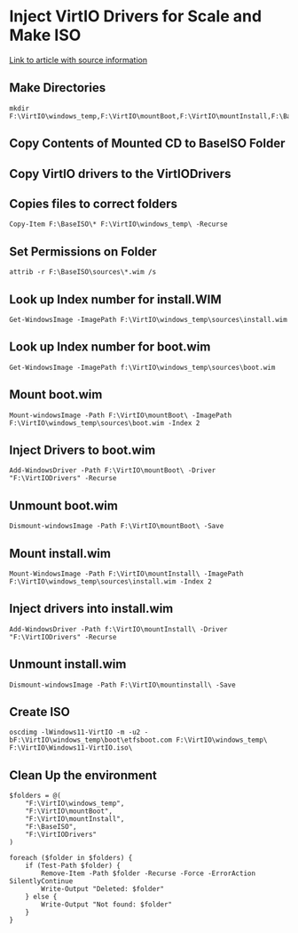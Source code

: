 # Inject VirtIO Drivers for Scale and Make ISO

[Link to article with source information](https://portal.nutanix.com/page/documents/kbs/details?targetId=kA00e000000bt28CAA)


## Make Directories
```
mkdir F:\VirtIO\windows_temp,F:\VirtIO\mountBoot,F:\VirtIO\mountInstall,F:\BaseISO,F:\VirtIODrivers
```
## Copy Contents of Mounted CD to BaseISO Folder

## Copy VirtIO drivers to the VirtIODrivers

## Copies files to correct folders
```
Copy-Item F:\BaseISO\* F:\VirtIO\windows_temp\ -Recurse
```
## Set Permissions on Folder
```
attrib -r F:\BaseISO\sources\*.wim /s
```

## Look up Index number for install.WIM
```
Get-WindowsImage -ImagePath F:\VirtIO\windows_temp\sources\install.wim
```

## Look up Index number for boot.wim
```
Get-WindowsImage -ImagePath f:\VirtIO\windows_temp\sources\boot.wim
```
## Mount boot.wim
```
Mount-windowsImage -Path F:\VirtIO\mountBoot\ -ImagePath F:\VirtIO\windows_temp\sources\boot.wim -Index 2
```
## Inject Drivers to boot.wim
```
Add-WindowsDriver -Path F:\VirtIO\mountBoot\ -Driver "F:\VirtIODrivers" -Recurse
```
## Unmount boot.wim
```
Dismount-windowsImage -Path F:\VirtIO\mountBoot\ -Save
```
## Mount install.wim 
```
Mount-WindowsImage -Path F:\VirtIO\mountInstall\ -ImagePath F:\VirtIO\windows_temp\sources\install.wim -Index 2
```
## Inject drivers into install.wim
```
Add-WindowsDriver -Path f:\VirtIO\mountInstall\ -Driver "F:\VirtIODrivers" -Recurse
```
## Unmount install.wim
```
Dismount-windowsImage -Path F:\VirtIO\mountinstall\ -Save
```
## Create ISO
```
oscdimg -lWindows11-VirtIO -m -u2 -bF:\VirtIO\windows_temp\boot\etfsboot.com F:\VirtIO\windows_temp\ F:\VirtIO\Windows11-VirtIO.iso\
```

## Clean Up the environment
```
$folders = @(
    "F:\VirtIO\windows_temp",
    "F:\VirtIO\mountBoot",
    "F:\VirtIO\mountInstall",
    "F:\BaseISO",
    "F:\VirtIODrivers"
)

foreach ($folder in $folders) {
    if (Test-Path $folder) {
        Remove-Item -Path $folder -Recurse -Force -ErrorAction SilentlyContinue
        Write-Output "Deleted: $folder"
    } else {
        Write-Output "Not found: $folder"
    }
}
```